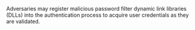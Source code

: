 Adversaries may register malicious password filter dynamic link libraries (DLLs) into the authentication process to acquire user credentials as they are validated.
